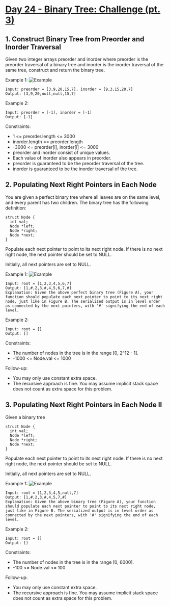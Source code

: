 #  [Day 24 - Binary Tree: Challenge (pt. 3)](https://leetcode.com/explore/learn/card/data-structure-tree/133/conclusion/)

## 1. Construct Binary Tree from Preorder and Inorder Traversal

Given two integer arrays preorder and inorder where preorder is the preorder traversal of a binary tree and inorder is the inorder traversal of the same tree, construct and return the binary tree.

Example 1:
![Example](https://assets.leetcode.com/uploads/2021/02/19/tree.jpg)
```
Input: preorder = [3,9,20,15,7], inorder = [9,3,15,20,7]
Output: [3,9,20,null,null,15,7]
```

Example 2:
```
Input: preorder = [-1], inorder = [-1]
Output: [-1]
```

Constraints:
* 1 <= preorder.length <= 3000
* inorder.length == preorder.length
* -3000 <= preorder[i], inorder[i] <= 3000
* preorder and inorder consist of unique values.
* Each value of inorder also appears in preorder.
* preorder is guaranteed to be the preorder traversal of the tree.
* inorder is guaranteed to be the inorder traversal of the tree.

## 2. Populating Next Right Pointers in Each Node

You are given a perfect binary tree where all leaves are on the same level, and every parent has two children. The binary tree has the following definition:

```
struct Node {
  int val;
  Node *left;
  Node *right;
  Node *next;
}
```

Populate each next pointer to point to its next right node. If there is no next right node, the next pointer should be set to NULL.

Initially, all next pointers are set to NULL.

Example 1:
![Example](https://assets.leetcode.com/uploads/2019/02/14/116_sample.png)

```
Input: root = [1,2,3,4,5,6,7]
Output: [1,#,2,3,#,4,5,6,7,#]
Explanation: Given the above perfect binary tree (Figure A), your function should populate each next pointer to point to its next right node, just like in Figure B. The serialized output is in level order as connected by the next pointers, with '#' signifying the end of each level.
```

Example 2:

```
Input: root = []
Output: []
``` 

Constraints:
* The number of nodes in the tree is in the range [0, 2^12 - 1].
* -1000 <= Node.val <= 1000

Follow-up:
* You may only use constant extra space.
* The recursive approach is fine. You may assume implicit stack space does not count as extra space for this problem.

## 3.  Populating Next Right Pointers in Each Node II

Given a binary tree

```
struct Node {
  int val;
  Node *left;
  Node *right;
  Node *next;
}
```

Populate each next pointer to point to its next right node. If there is no next right node, the next pointer should be set to NULL.

Initially, all next pointers are set to NULL.

Example 1:
![Example](https://assets.leetcode.com/uploads/2019/02/15/117_sample.png)

```
Input: root = [1,2,3,4,5,null,7]
Output: [1,#,2,3,#,4,5,7,#]
Explanation: Given the above binary tree (Figure A), your function should populate each next pointer to point to its next right node, just like in Figure B. The serialized output is in level order as connected by the next pointers, with '#' signifying the end of each level.
```

Example 2:

```
Input: root = []
Output: []
``` 

Constraints:
* The number of nodes in the tree is in the range [0, 6000].
* -100 <= Node.val <= 100

Follow-up:
* You may only use constant extra space.
* The recursive approach is fine. You may assume implicit stack space does not count as extra space for this problem.
